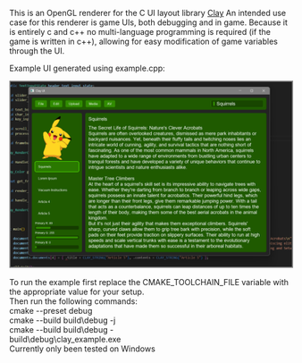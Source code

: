 This is an OpenGL renderer for the C UI layout library [Clay](https://github.com/nicbarker/clay) 
An intended use case for this renderer is game UIs, both debugging and in game. Because it is entirely c and c++ no multi-language programming is required (if the game is written in c++), allowing for easy modification of game variables through the UI.

Example UI generated using example.cpp:
<p align="center">
  <img src="images/example.png" alt="Clay OpenGL Demo" width="600" style="border:2px solid gray;">
</p>

To run the example first replace the CMAKE_TOOLCHAIN_FILE variable with the appropriate value for your setup.  
Then run the following commands:  
cmake --preset debug  
cmake --build build\debug -j  
cmake --build build\debug -  
build\debug\clay_example.exe  
Currently only been tested on Windows
